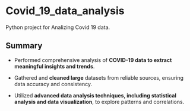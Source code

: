 # Covid_19_data_analysis

Python project for Analizing Covid 19 data.

## Summary

- Performed comprehensive analysis of **COVID-19 data to extract meaningful insights and trends**.

- Gathered and **cleaned large** datasets from reliable sources, ensuring data accuracy and consistency.

- Utilized **advanced data analysis techniques, including statistical analysis and data visualization**, to explore patterns and correlations.
